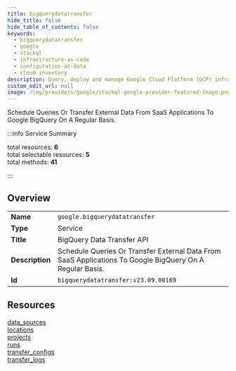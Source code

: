 ```yaml
---
title: bigquerydatatransfer
hide_title: false
hide_table_of_contents: false
keywords:
  - bigquerydatatransfer
  - google
  - stackql
  - infrastructure-as-code
  - configuration-as-data
  - cloud inventory
description: Query, deploy and manage Google Cloud Platform (GCP) infrastructure and resources using SQL
custom_edit_url: null
image: /img/providers/google/stackql-google-provider-featured-image.png
---
```


Schedule Queries Or Transfer External Data From SaaS Applications To Google BigQuery On A Regular Basis.  
    
:::info Service Summary

<div class="row">
<div class="providerDocColumn">
<span>total resources:&nbsp;<b>6</b></span><br />
<span>total selectable resources:&nbsp;<b>5</b></span><br />
<span>total methods:&nbsp;<b>41</b></span><br />
</div>
</div>

:::

## Overview
<table><tbody>
<tr><td><b>Name</b></td><td><code>google.bigquerydatatransfer</code></td></tr>
<tr><td><b>Type</b></td><td>Service</td></tr>
<tr><td><b>Title</b></td><td>BigQuery Data Transfer API</td></tr>
<tr><td><b>Description</b></td><td>Schedule Queries Or Transfer External Data From SaaS Applications To Google BigQuery On A Regular Basis.</td></tr>
<tr><td><b>Id</b></td><td><code>bigquerydatatransfer:v23.09.00169</code></td></tr>
</tbody></table>

## Resources
<div class="row">
<div class="providerDocColumn">
<a href="/providers/google/bigquerydatatransfer/data_sources/">data_sources</a><br />
<a href="/providers/google/bigquerydatatransfer/locations/">locations</a><br />
<a href="/providers/google/bigquerydatatransfer/projects/">projects</a><br />
</div>
<div class="providerDocColumn">
<a href="/providers/google/bigquerydatatransfer/runs/">runs</a><br />
<a href="/providers/google/bigquerydatatransfer/transfer_configs/">transfer_configs</a><br />
<a href="/providers/google/bigquerydatatransfer/transfer_logs/">transfer_logs</a><br />
</div>
</div>

